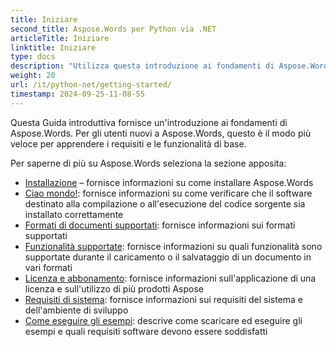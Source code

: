 ```yaml
---
title: Iniziare
second_title: Aspose.Words per Python via .NET
articleTitle: Iniziare
linktitle: Iniziare
type: docs
description: "Utilizza questa introduzione ai fondamenti di Aspose.Words per Python via .NET per iniziare a comprendere il valore di Aspose.Words per la tua azienda."
weight: 20
url: /it/python-net/getting-started/
timestamp: 2024-09-25-11-08-55
---
```


Questa Guida introduttiva fornisce un'introduzione ai fondamenti di Aspose.Words. Per gli utenti nuovi a Aspose.Words, questo è il modo più veloce per apprendere i requisiti e le funzionalità di base.

Per saperne di più su Aspose.Words seleziona la sezione apposita:

- [Installazione](/words/it/python-net/installation/) – fornisce informazioni su come installare Aspose.Words
- [Ciao mondo!](/words/it/python-net/hello-world/): fornisce informazioni su come verificare che il software destinato alla compilazione o all'esecuzione del codice sorgente sia installato correttamente
- [Formati di documenti supportati](/words/it/python-net/supported-document-formats/): fornisce informazioni sui formati supportati
- [Funzionalità supportate](/words/it/python-net/features/): fornisce informazioni su quali funzionalità sono supportate durante il caricamento o il salvataggio di un documento in vari formati
- [Licenza e abbonamento](/words/it/python-net/licensing/): fornisce informazioni sull'applicazione di una licenza e sull'utilizzo di più prodotti Aspose
- [Requisiti di sistema](/words/it/python-net/system-requirements/): fornisce informazioni sui requisiti del sistema e dell'ambiente di sviluppo
- [Come eseguire gli esempi](/words/it/python-net/how-to-run-the-examples/): descrive come scaricare ed eseguire gli esempi e quali requisiti software devono essere soddisfatti

